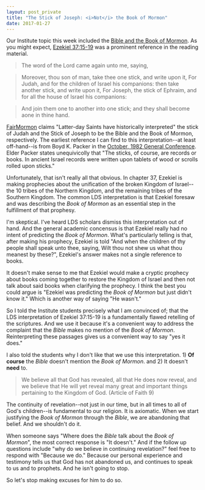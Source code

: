 ```yaml
---
layout: post_private
title: "The Stick of Joseph: <i>Not</i> the Book of Mormon"
date: 2017-01-27
---
```


Our Institute topic this week included the [Bible and the Book of Mormon](https://www.lds.org/manual/teachings-and-doctrine-of-the-book-of-mormon-teacher-manual/lesson-7-the-book-of-mormon-and-the-bible?lang=eng).  As you might expect, [Ezekiel 37:15-19](https://www.lds.org/scriptures/ot/ezek/37.15-19?lang=eng#14) was a prominent reference in the reading material.  

<!--excerpt-->

> The word of the Lord came again unto me, saying,

> Moreover, thou son of man, take thee one stick, and write upon it, For Judah, and for the children of Israel his companions: then take another stick, and write upon it, For Joseph, the stick of Ephraim, and for all the house of Israel his companions:

> And join them one to another into one stick; and they shall become aone in thine hand.

[FairMormon]() claims "Latter-day Saints have historically interpreted" the stick of Judah and the Stick of Joseph to be the Bible and the Book of Mormon, respectively.  The earliest reference I can find to this interpretation--at least off-hand--is from Boyd K. Packer in the [October, 1982 General Conference](https://www.lds.org/general-conference/1982/10/scriptures?lang=eng).  Elder Packer states unequivicolly that "The sticks, of course, are records or books. In ancient Israel records were written upon tablets of wood or scrolls rolled upon sticks."

Unfortunately, that isn't really all that obvious.  In chapter 37, Ezekiel is making prophecies about the unification of the broken Kingdom of Israel--the 10 tribes of the Northern Kingdom, and the remaining tribes of the Southern Kingdom.  The common LDS interpretation is that Ezekiel foresaw and was describing the _Book of Mormon_ as an essential step in the fulfillment of that prophesy.  

I'm skeptical.  I've heard LDS scholars dismiss this interpretation out of hand.  And the general academic concensus is that Ezekiel really had no intent of predicting the _Book of Mormon_.  What's particularly telling is that, after making his prophecy, Ezekiel is told "And when the children of thy people shall speak unto thee, saying, Wilt thou not shew us what thou meanest by these?", Ezekiel's answer makes not a single reference to books.  

It doesn't make sense to me that Ezekiel would make a cryptic prophecy about books coming together to restore the Kingdom of Israel and then not talk about said books when clarifying the prophecy.  I think the best you could argue is "Ezekiel was predicting the _Book of Mormon_ but just didn't know it."  Which is another way of saying "He wasn't."

So I told the Institute students precisely what I am convinced of; that the LDS interpretation of Ezekiel 37:15-19 is a fundamentally flawed retelling of the scriptures. And we use it because it's a convenient way to address the complaint that the _Bible_ makes no mention of the _Book of Mormon_.  Reinterpreting these passages gives us a convenient way to say "yes it does."

I also told the students why I don't like that we use this interpretation.  1) **Of course** the _Bible_ doesn't mention the _Book of Mormon_.  and 2) It doesn't **need** to.  

> We believe all that God has revealed, all that He does now reveal, and we believe that He will yet reveal many great and important things pertaining to the Kingdom of God. (Article of Faith 9)

The continuity of revelation--not just in our time, but in all times to all of God's children--is fundamental to our religion.  It is axiomatic.  When we start justifying the _Book of Mormon_ through the _Bible_, we are abandoning that belief.  And we shouldn't do it.

When someone says "Where does the _Bible_ talk about the _Book of Mormon_", the most correct response is "It doesn't."  And if the follow up questions include "why do we believe in continuing revelation?" feel free to respond with "Because we do."  Because our personal experience and testimony tells us that God has not abandoned us, and continues to speak to us and to prophets.  And he isn't going to stop.  

So let's stop making excuses for him to do so.